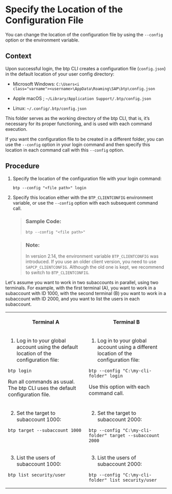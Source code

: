 <!-- loioe57288d7f2aa4e59a8f70b08b82a933d -->

# Specify the Location of the Configuration File

You can change the location of the configuration file by using the `--config` option or the environment variable.



## Context

Upon successful login, the btp CLI creates a configuration file \(`config.json`\) in the default location of your user config directory:

-   Microsoft Windows: <code>C:\Users\<i class="varname">&lt;username&gt;</i>\AppData\Roaming\SAP\btp\config.json</code>

-   Apple macOS ; `~/Library/Application Support/.btp/config.json`

-   Linux: `~/.config/.btp/config.json`


This folder serves as the working directory of the btp CLI, that is, it’s necessary for its proper functioning, and is used with each command execution.

If you want the configuration file to be created in a different folder, you can use the `--config` option in your login command and then specify this location in each command call with this `--config` option.



## Procedure

1.  Specify the location of the configuration file with your login command:

    ```
    btp --config "<file path>" login
    ```

2.  Specify this location either with the `BTP_CLIENTCONFIG` environment variable, or use the `--config` option with each subsequent command call.

    > ### Sample Code:  
    > ```
    > btp --config "<file path>"
    > ```

    > ### Note:  
    > In version 2.14, the environment variable `BTP_CLIENTCONFIG` was introduced. If you use an older client version, you need to use `SAPCP_CLIENTCONFIG`. Although the old one is kept, we recommend to switch to `BTP_CLIENTCONFIG`.




Let's assume you want to work in two subaccounts in parallel, using two terminals. For example, with the first terminal \(A\), you want to work in a subaccount with ID 1000, with the second terminal \(B\) you want to work in a subaccount with ID 2000, and you want to list the users in each subaccount.


<table>
<tr>
<th valign="top">

Terminal A



</th>
<th valign="top">

Terminal B



</th>
</tr>
<tr>
<td valign="top">

1. Log in to your global account using the default location of the configuration file:

```
btp login
```

Run all commands as usual. The btp CLI uses the default configuration file.



</td>
<td valign="top">

1. Log in to your global account using a different location of the configuration file:

```
btp --config "C:\my-cli-folder" login
```

Use this option with each command call.



</td>
</tr>
<tr>
<td valign="top">

2. Set the target to subaccount 1000:

```
btp target --subaccount 1000
```



</td>
<td valign="top">

2. Set the target to subaccount 2000:

```
btp --config "C:\my-cli-folder" target --subaccount 2000
```



</td>
</tr>
<tr>
<td valign="top">

3. List the users of subaccount 1000:

```
btp list security/user
```



</td>
<td valign="top">

3. List the users of subaccount 2000:

```
btp --config "C:\my-cli-folder" list security/user
```



</td>
</tr>
</table>

